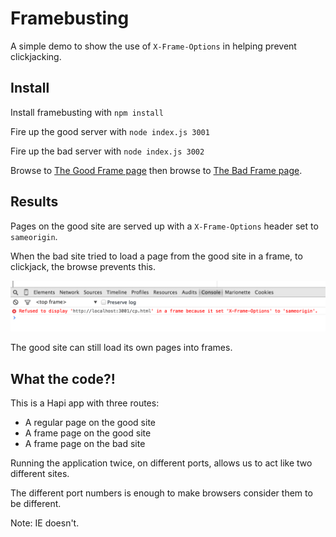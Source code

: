 # Framebusting

A simple demo to show the use of `X-Frame-Options` in helping prevent clickjacking.

## Install

Install framebusting with `npm install`

Fire up the good server with `node index.js 3001`

Fire up the bad server with `node index.js 3002`

Browse to [The Good Frame page](http://localhost:3001/good-frame.html) then browse to [The Bad Frame page](http://localhost:3002/bad-frame.html).

## Results

Pages on the good site are served up with a `X-Frame-Options` header set to `sameorigin`.

When the bad site tried to load a page from the good site in a frame, to clickjack, the browse prevents this.

[<img src="images/framebusting.png">](images/framebusting.png)

The good site can still load its own pages into frames.

## What the code?!

This is a Hapi app with three routes:

- A regular page on the good site
- A frame page on the good site
- A frame page on the bad site

Running the application twice, on different ports, allows us to act like two different sites.

The different port numbers is enough to make browsers consider them to be different.

Note: IE doesn't.
